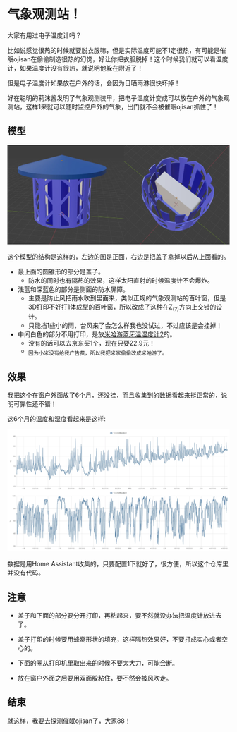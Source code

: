 # 气象观测站！

大家有用过电子温度计吗？

比如说感觉很热的时候就要脱衣服嘛，但是实际温度可能不1定很热，有可能是催眠ojisan在偷偷制造很热的幻觉，好让你把衣服脱掉！这个时候我们就可以看温度计，如果温度计没有很热，就说明他躲在附近了！

但是电子温度计如果放在户外的话，会因为日晒雨淋很快坏掉！

好在聪明的莉沫酱发明了气象观测装甲，把电子温度计变成可以放在户外的气象观测站，这样1来就可以随时监控户外的气象，出门就不会被催眠ojisan抓住了！


## 模型

![1.webp](1.webp)

这个模型的结构是这样的，左边的图是正面，右边是把盖子拿掉以后从上面看的。

- 最上面的圆锥形的部分是盖子。
    - 防水的同时也有隔热的效果，这样太阳直射的时候温度计不会爆炸。
- 浅蓝和深蓝色的部分是侧面的防水屏障。
    - 主要是防止风把雨水吹到里面来，类似正规的气象观测站的百叶窗，但是3D打印不好打1体成型的百叶窗，所以改成了这种在Z<sub>(?)</sub>方向上交错的设计。
    - 只能挡1些小的雨，台风来了会怎么样我也没试过，不过应该是会挂掉！
- 中间白色的部分不用打印，是放[米哈游蓝牙温湿度计2](https://item.jd.com/100010622784.html)的。
    - 没有的话可以去京东买1个，现在只要22.9元！
    - <sub>因为小米没有给我广告费，所以我把米家偷偷改成米哈游了。</sub>


## 效果

我把这个在窗户外面放了6个月，还没挂，而且收集到的数据看起来挺正常的，说明可靠性还不错！

这6个月的温度和湿度看起来是这样:

![2.webp](2.webp)

数据是用Home Assistant收集的，只要配置1下就好了，很方便，所以这个仓库里并没有代码。


## 注意

- 盖子和下面的部分要分开打印，再粘起来，要不然就没办法把温度计放进去了。

- 盖子打印的时候要用蜂窝形状的填充，这样隔热效果好，不要打成实心或者空心的。

- 下面的圈从打印机里取出来的时候不要太大力，可能会断。

- 放在窗户外面之后要用双面胶粘住，要不然会被风吹走。


## 结束

就这样，我要去探测催眠ojisan了，大家88！
